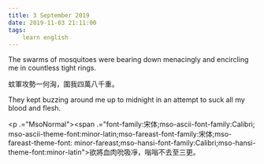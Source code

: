 ```yaml
---
title: 3 September 2019
date: 2019-11-03 21:11:00
tags:
    learn english
---
```

<p .="MsoNormal"><span lang="EN-US">The swarms of mosquitoes were bearing down
menacingly and encircling me in countless tight rings. </span></p>

<p .="MsoNormal"><span .="font-family:&#x5B8B;&#x4F53;;mso-ascii-font-family:Calibri;
mso-ascii-theme-font:minor-latin;mso-fareast-font-family:&#x5B8B;&#x4F53;;mso-fareast-theme-font:
minor-fareast;mso-hansi-font-family:Calibri;mso-hansi-theme-font:minor-latin">&#x868A;&#x8ECD;&#x653B;&#x52E2;&#x4E00;&#x4F55;&#x6D36;&#xFF0C;&#x570D;&#x6211;&#x56DB;&#x842C;&#x516B;&#x5343;&#x91CD;&#x3002;</span></p><p .="MsoNormal"><span lang="EN-US">They kept buzzing around me up to midnight
in an attempt to suck all my blood and flesh. </span></p><p .="MsoNormal"><span .="font-family:&#x5B8B;&#x4F53;;mso-ascii-font-family:Calibri;
mso-ascii-theme-font:minor-latin;mso-fareast-font-family:&#x5B8B;&#x4F53;;mso-fareast-theme-font:
minor-fareast;mso-hansi-font-family:Calibri;mso-hansi-theme-font:minor-latin">

</span></p><p .="MsoNormal"><span .="font-family:&#x5B8B;&#x4F53;;mso-ascii-font-family:Calibri;
mso-ascii-theme-font:minor-latin;mso-fareast-font-family:&#x5B8B;&#x4F53;;mso-fareast-theme-font:
minor-fareast;mso-hansi-font-family:Calibri;mso-hansi-theme-font:minor-latin">&#x6B32;&#x5C07;&#x8840;&#x8089;&#x542E;&#x5438;&#x51C8;&#xFF0C;&#x55E1;&#x55E1;&#x4E0D;&#x53BB;&#x81F3;&#x4E09;&#x66F4;&#x3002;</span></p>
